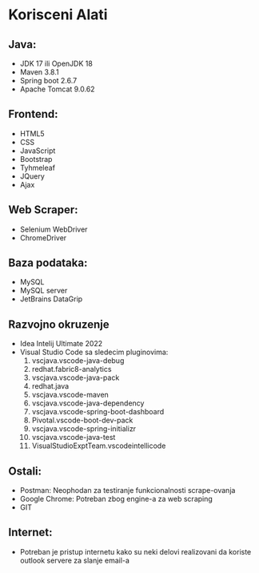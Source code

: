# Korisceni Alati
## Java:
- JDK 17 ili OpenJDK 18 
- Maven 3.8.1
- Spring boot 2.6.7
- Apache Tomcat 9.0.62

## Frontend:
- HTML5
- CSS
- JavaScript
- Bootstrap
- Tyhmeleaf
- JQuery
- Ajax

## Web Scraper:
- Selenium WebDriver
- ChromeDriver

## Baza podataka:
- MySQL
- MySQL server
- JetBrains DataGrip

## Razvojno okruzenje
- Idea Intelij Ultimate 2022
- Visual Studio Code sa sledecim pluginovima:
    1. vscjava.vscode-java-debug
    2. redhat.fabric8-analytics
    3. vscjava.vscode-java-pack
    4. redhat.java
    5. vscjava.vscode-maven
    6. vscjava.vscode-java-dependency
    7. vscjava.vscode-spring-boot-dashboard
    8. Pivotal.vscode-boot-dev-pack
    9. vscjava.vscode-spring-initializr
    10. vscjava.vscode-java-test
    11. VisualStudioExptTeam.vscodeintellicode

## Ostali:
- Postman: Neophodan za testiranje funkcionalnosti scrape-ovanja
- Google Chrome: Potreban zbog engine-a za web scraping
- GIT

## Internet:
- Potreban je pristup internetu kako su neki delovi realizovani da koriste outlook servere za slanje email-a